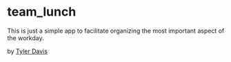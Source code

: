 # team_lunch

This is just a simple app to facilitate organizing the most important aspect of the workday.

by [Tyler Davis](http://wmtylerdavis.com/)
